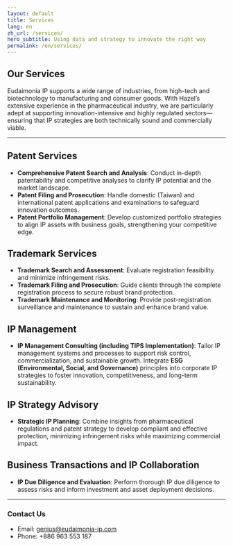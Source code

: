 ```yaml
---
layout: default
title: Services
lang: en
zh_url: /services/
hero_subtitle: Using data and strategy to innovate the right way
permalink: /en/services/
---
```


## Our Services

Eudaimonia IP supports a wide range of industries, from high-tech and biotechnology to manufacturing and consumer goods. With Hazel’s extensive experience in the pharmaceutical industry, we are particularly adept at supporting innovation-intensive and highly regulated sectors—ensuring that IP strategies are both technically sound and commercially viable.

---

## Patent Services
- **Comprehensive Patent Search and Analysis**: Conduct in-depth patentability and competitive analyses to clarify IP potential and the market landscape.  
- **Patent Filing and Prosecution**: Handle domestic (Taiwan) and international patent applications and examinations to safeguard innovation outcomes.  
- **Patent Portfolio Management**: Develop customized portfolio strategies to align IP assets with business goals, strengthening your competitive edge.  

## Trademark Services
- **Trademark Search and Assessment**: Evaluate registration feasibility and minimize infringement risks.  
- **Trademark Filing and Prosecution**: Guide clients through the complete registration process to secure robust brand protection.  
- **Trademark Maintenance and Monitoring**: Provide post-registration surveillance and maintenance to sustain and enhance brand value.  

## IP Management
- **IP Management Consulting (including TIPS Implementation)**: Tailor IP management systems and processes to support risk control, commercialization, and sustainable growth. Integrate **ESG (Environmental, Social, and Governance)** principles into corporate IP strategies to foster innovation, competitiveness, and long-term sustainability.  

## IP Strategy Advisory
- **Strategic IP Planning**: Combine insights from pharmaceutical regulations and patent strategy to develop compliant and effective protection, minimizing infringement risks while maximizing commercial impact.  

## Business Transactions and IP Collaboration
- **IP Due Diligence and Evaluation**: Perform thorough IP due diligence to assess risks and inform investment and asset deployment decisions.  

---

### Contact Us
- Email: [genius@eudaimonia-ip.com](mailto:genius@eudaimonia-ip.com) 
- Phone: +886 963 553 187
